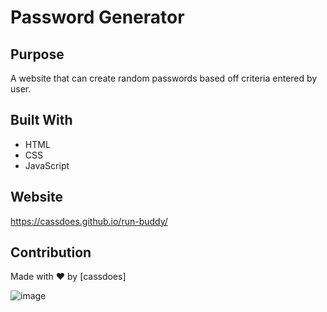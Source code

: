 # Password Generator

## Purpose
A website that can create random passwords based off criteria entered by user.

## Built With
* HTML
* CSS
* JavaScript

## Website
https://cassdoes.github.io/run-buddy/

## Contribution
Made with ❤️ by [cassdoes]


![image](https://user-images.githubusercontent.com/96797348/155613798-fe7f5ca1-5dd3-4fde-b2eb-430197a9af01.png)
